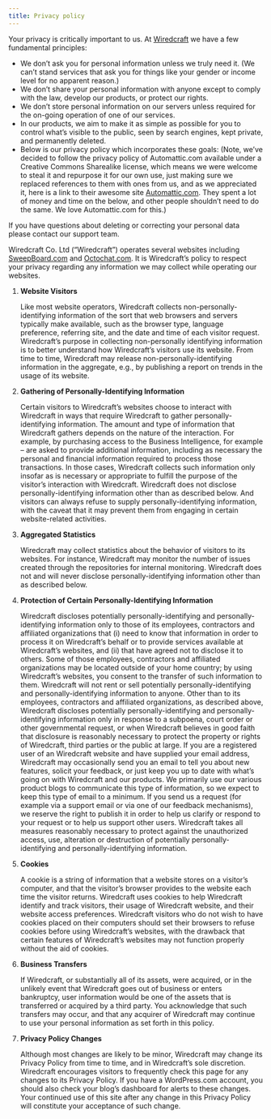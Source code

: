 ```yaml
---
title: Privacy policy
---
```


Your privacy is critically important to us. At [Wiredcraft](http://wiredcraft.com) we have a few fundamental principles:

* We don’t ask you for personal information unless we truly need it. (We can’t stand services that ask you for things like your gender or income level for no apparent reason.)
* We don’t share your personal information with anyone except to comply with the law, develop our products, or protect our rights.
* We don’t store personal information on our servers unless required for the on-going operation of one of our services.
* In our products, we aim to make it as simple as possible for you to control what’s visible to the public, seen by search engines, kept private, and permanently deleted.
* Below is our privacy policy which incorporates these goals: (Note, we’ve decided to follow  the privacy policy of Automattic.com available under a Creative Commons Sharealike license, which means we were welcome to steal it and repurpose it for our own use, just making sure we replaced references to them with ones from us, and as we appreciated it, here is a link to their awesome site [Automattic.com](http://automattic.com/). They spent a lot of money and time on the below, and other people shouldn’t need to do the same. We love Automattic.com for this.)

If you have questions about deleting or correcting your personal data please contact our support team.

Wiredcraft Co. Ltd (“Wiredcraft”) operates several websites including [SweepBoard.com](http://sweepboard.com) and [Octochat.com](http://octochat.com). It is Wiredcraft’s policy to respect your privacy regarding any information we may collect while operating our websites.

1. **Website Visitors**

    Like most website operators, Wiredcraft collects non-personally-identifying information of the sort that web browsers and servers typically make available, such as the browser type, language preference, referring site, and the date and time of each visitor request. Wiredcraft’s purpose in collecting non-personally identifying information is to better understand how Wiredcraft’s visitors use its website. From time to time, Wiredcraft may release non-personally-identifying information in the aggregate, e.g., by publishing a report on trends in the usage of its website.

2. **Gathering of Personally-Identifying Information**

    Certain visitors to Wiredcraft’s websites choose to interact with Wiredcraft in ways that require Wiredcraft to gather personally-identifying information. The amount and type of information that Wiredcraft gathers depends on the nature of the interaction. For example, by purchasing access to the Business Intelligence, for example – are asked to provide additional information, including as necessary the personal and financial information required to process those transactions. In those cases, Wiredcraft collects such information only insofar as is necessary or appropriate to fulfill the purpose of the visitor’s interaction with Wiredcraft. Wiredcraft does not disclose personally-identifying information other than as described below. And visitors can always refuse to supply personally-identifying information, with the caveat that it may prevent them from engaging in certain website-related activities.

3. **Aggregated Statistics**

    Wiredcraft may collect statistics about the behavior of visitors to its websites. For instance, Wiredcraft may monitor the number of issues created through the repositories for internal monitoring. Wiredcraft does not and will never disclose personally-identifying information other than as described below.

4. **Protection of Certain Personally-Identifying Information**

    Wiredcraft discloses potentially personally-identifying and personally-identifying information only to those of its employees, contractors and affiliated organizations that (i) need to know that information in order to process it on Wiredcraft’s behalf or to provide services available at Wiredcraft’s websites, and (ii) that have agreed not to disclose it to others. Some of those employees, contractors and affiliated organizations may be located outside of your home country; by using Wiredcraft’s websites, you consent to the transfer of such information to them. Wiredcraft will not rent or sell potentially personally-identifying and personally-identifying information to anyone. Other than to its employees, contractors and affiliated organizations, as described above, Wiredcraft discloses potentially personally-identifying and personally-identifying information only in response to a subpoena, court order or other governmental request, or when Wiredcraft believes in good faith that disclosure is reasonably necessary to protect the property or rights of Wiredcraft, third parties or the public at large. If you are a registered user of an Wiredcraft website and have supplied your email address, Wiredcraft may occasionally send you an email to tell you about new features, solicit your feedback, or just keep you up to date with what’s going on with Wiredcraft and our products. We primarily use our various product blogs to communicate this type of information, so we expect to keep this type of email to a minimum. If you send us a request (for example via a support email or via one of our feedback mechanisms), we reserve the right to publish it in order to help us clarify or respond to your request or to help us support other users. Wiredcraft takes all measures reasonably necessary to protect against the unauthorized access, use, alteration or destruction of potentially personally-identifying and personally-identifying information.

5. **Cookies**

    A cookie is a string of information that a website stores on a visitor’s computer, and that the visitor’s browser provides to the website each time the visitor returns. Wiredcraft uses cookies to help Wiredcraft identify and track visitors, their usage of Wiredcraft website, and their website access preferences. Wiredcraft visitors who do not wish to have cookies placed on their computers should set their browsers to refuse cookies before using Wiredcraft’s websites, with the drawback that certain features of Wiredcraft’s websites may not function properly without the aid of cookies.

6. **Business Transfers**

    If Wiredcraft, or substantially all of its assets, were acquired, or in the unlikely event that Wiredcraft goes out of business or enters bankruptcy, user information would be one of the assets that is transferred or acquired by a third party. You acknowledge that such transfers may occur, and that any acquirer of Wiredcraft may continue to use your personal information as set forth in this policy.

7. **Privacy Policy Changes**

    Although most changes are likely to be minor, Wiredcraft may change its Privacy Policy from time to time, and in Wiredcraft’s sole discretion. Wiredcraft encourages visitors to frequently check this page for any changes to its Privacy Policy. If you have a WordPress.com account, you should also check your blog’s dashboard for alerts to these changes. Your continued use of this site after any change in this Privacy Policy will constitute your acceptance of such change.
    